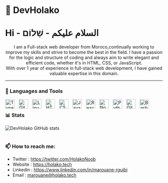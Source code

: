 # 🤺 DevHolako 
# Hi - السلام عليكم - שָׁלוֹם
<div align="center">
I am a Full-stack web developer from Moroco,continually working to improve my skills and strive to become the best in the field. I have a passion for the logic and structure of coding and always aim to write elegant and efficient code, whether it's in HTML, CSS, or JavaScript. 
<br />With over 1 year of experience in full-stack web development, I have gained valuable expertise in this domain.
</div>

---

### 🧰 Languages and Tools

<img align="left" alt="TypeScript" width="30px" style="padding-right:10px;" src="https://cdn.jsdelivr.net/gh/devicons/devicon/icons/typescript/typescript-plain.svg" />
<img align="left" alt="Git" width="30px" style="padding-right:10px;" src="https://cdn.jsdelivr.net/gh/devicons/devicon/icons/git/git-original.svg" />
<img align="left" alt="Linux" width="30px" style="padding-right:10px;" src="https://cdn.jsdelivr.net/gh/devicons/devicon/icons/linux/linux-original.svg" />
<img align="left" alt="HTML" width="30px" style="padding-right:10px;" src="https://cdn.jsdelivr.net/gh/devicons/devicon/icons/html5/html5-plain.svg" />
<img align="left" alt="CSS" width="30px" style="padding-right:10px;" src="https://cdn.jsdelivr.net/gh/devicons/devicon/icons/css3/css3-plain.svg" />
<img align="left" alt="JavaScript" width="30px" style="padding-right:10px;" src="https://cdn.jsdelivr.net/gh/devicons/devicon/icons/javascript/javascript-plain.svg" />
<img align="left" alt="React" width="30px" style="padding-right:10px;" src="https://cdn.jsdelivr.net/gh/devicons/devicon/icons/react/react-original.svg" />
<img align="left" alt="NodeJS" width="30px" style="padding-right:10px;" src="https://cdn.jsdelivr.net/gh/devicons/devicon/icons/nodejs/nodejs-original.svg" />
<img align="left" alt="Python" width="30px" style="padding-right:10px;" src="https://cdn.jsdelivr.net/gh/devicons/devicon/icons/python/python-plain.svg" />
<img align="left" alt="GitHub" width="30px" style="padding-right:10px;" src="https://cdn.jsdelivr.net/gh/devicons/devicon/icons/github/github-original.svg" />
<img align="left" alt="Bash" width="30px" style="padding-right:10px;" src="https://cdn.jsdelivr.net/gh/devicons/devicon/icons/bash/bash-original.svg" />
<br />


### 📊 Stats

![DevHolako GitHub stats](https://github-readme-stats.vercel.app/api?username=DevHolako&show_icons=true&theme=gruvbox)
#

### 📫 How to reach me:
  - Twitter   : <https://twitter.com/HolakoNoob>
  - Website   : <https://holako.tech>
  - Linkedin : <https://www.linkedin.com/in/marouane-rguibi>
  - Email    : <a href = "mailto: marouane@holako.tech"><marouane@holako.tech></a>
